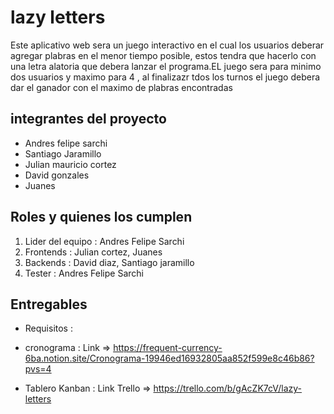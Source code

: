 # lazy letters

Este aplicativo web sera un juego interactivo en el cual los usuarios deberar agregar 
plabras en el menor tiempo posible, estos tendra que hacerlo  con una letra alatoria que debera lanzar el programa.EL juego sera para minimo dos usuarios y maximo para 4 , al finalizazr tdos los turnos el juego debera dar el ganador con el maximo de plabras encontradas

## integrantes del proyecto

- Andres felipe sarchi 
- Santiago Jaramillo 
- Julian mauricio cortez
- David gonzales 
- Juanes 


## Roles  y quienes los cumplen 

1. Lider del equipo : Andres Felipe Sarchi 
2. Frontends : Julian cortez, Juanes 
3. Backends : David diaz, Santiago jaramillo 
4. Tester : Andres Felipe Sarchi

## Entregables 
- Requisitos :

- cronograma : Link => https://frequent-currency-6ba.notion.site/Cronograma-19946ed16932805aa852f599e8c46b86?pvs=4

- Tablero Kanban : Link Trello => https://trello.com/b/gAcZK7cV/lazy-letters